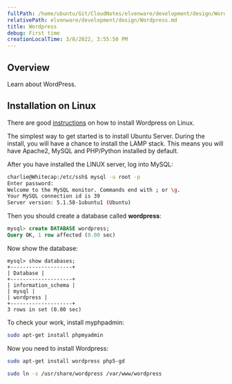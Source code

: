 ```yaml
---
fullPath: /home/ubuntu/Git/CloudNotes/elvenware/development/design/Wordpress.md
relativePath: elvenware/development/design/Wordpress.md
title: Wordpress
debug: First time
creationLocalTime: 3/8/2022, 3:55:50 PM
---
```


<!-- toc -->
<!-- tocstop -->

## Overview

Learn about WordPress.

## Installation on Linux

There are good [instructions](http://codex.wordpress.org/Installing_WordPress) on how to install Wordpress on Linux.

The simplest way to get started is to install Ubuntu Server. During the install, you will have a chance to install the LAMP stack. This means you will have Apache2, MySQL and PHP/Python installed by default.

After you have installed the LINUX server, log into MySQL:


```bash
charlie@Whitecap:/etc/ssh$ mysql -u root -p
Enter password:
Welcome to the MySQL monitor. Commands end with ; or \g.
Your MySQL connection id is 39
Server version: 5.1.58-1ubuntu1 (Ubuntu)
```

Then you should create a database called **wordpress**:

```sql
mysql> create DATABASE wordpress;
Query OK, 1 row affected (0.00 sec)
```

Now show the database:

```code
mysql> show databases;
+--------------------+
| Database |
+--------------------+
| information_schema |
| mysql |
| wordpress |
+--------------------+
3 rows in set (0.00 sec)
```

To check your work, install myphpadmin:

```bash
sudo apt-get install phpmyadmin
```

Now you need to install Wordpress:

```bash
sudo apt-get install wordpress php5-gd
```

```bash
sudo ln -s /usr/share/wordpress /var/www/wordpress
```
